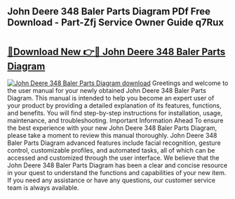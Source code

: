 ## John Deere 348 Baler Parts Diagram PDf Free Download - Part-Zfj Service Owner Guide q7Rux

# <h2><a href="http://dfl1bs.blite.top/?on=John+Deere+348+Baler+Parts+Diagram">🔗Download New 👉🔴 John Deere 348 Baler Parts Diagram</a></h2>

[![John Deere 348 Baler Parts Diagram download](https://i.imgur.com/lujVjoI.png)](http://dfl1bs.blite.top/?on=John+Deere+348+Baler+Parts+Diagram)
Greetings and welcome to the user manual for your newly obtained John Deere 348 Baler Parts Diagram. This manual is intended to help you become an expert user of your product by providing a detailed explanation of its features, functions, and benefits. You will find step-by-step instructions for installation, usage, maintenance, and troubleshooting. Important Information Ahead To ensure the best experience with your new John Deere 348 Baler Parts Diagram, please take a moment to review this manual thoroughly. John Deere 348 Baler Parts Diagram advanced features include facial recognition, gesture control, customizable profiles, and automated tasks, all of which can be accessed and customized through the user interface. We believe that the John Deere 348 Baler Parts Diagram has been a clear and concise resource in your quest to understand the functions and capabilities of your new item. If you need any assistance or have any questions, our customer service team is always available.
